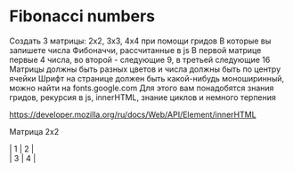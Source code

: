 # Fibonacci numbers

Создать 3 матрицы: 2х2, 3х3, 4х4 при помощи гридов
В которые вы запишете числа Фибоначчи, рассчитанные в js
В первой матрице первые 4 числа, во второй - следующие 9, в третьей следующие 16
Матрицы должны быть разных цветов и числа должны быть по центру ячейки
Шрифт на странице должен быть какой-нибудь моноширинный, можно найти на fonts.google.com
Для этого вам понадобятся знания гридов, рекурсия в js, innerHTML, знание циклов и немного терпения

https://developer.mozilla.org/ru/docs/Web/API/Element/innerHTML

Матрица 2х2

| 1 | 2 |  
| 3 | 4 |